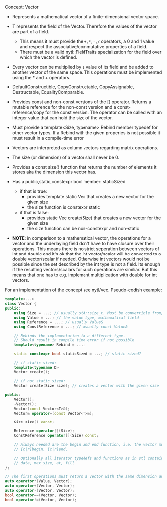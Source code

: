 Concept: Vector<T>
- Represents a mathematical vector of a finite-dimensional vector space.
- T represents the field of the Vector. Therefore the values of the vector are part of a field.
	- This means it must provide the `+,*,-,/` operators, a
	  0 and 1 value and respect the associative/commutative properties of a field.
	- There must be a valid nytl::FieldTraits specialization for the field over which
	  the vector is defined.
- Every vector can be multiplied by a value of its field and be added to another vector
  of the same space. This operations must be implemented using the * and + operators.
- DefaultConstructible, CopyConstructable, CopyAssignable, Destructable, EqualityComparable.
- Provides const and non-const versions of the [] operator. Returns a mutable reference
  for the non-const version and a const-reference/copy for the const version.
  The operator can be called with an integer value that can hold the size of the vector.
- Must provide a template<Size, typename> Rebind member typedef for other vector types.
  If a Rebind with the given properies is not possible it must result in a compile-time error.
- Vectors are interpreted as column vectors regarding matrix operations.
- The size (or dimension) of a vector shall never be 0.
- Provides a const size() function that returns the number of elements it stores aka
  the dimension this vector has.

- Has a public,static,constexpr bool member: staticSized
	- if that is true:
		- provides template<Size S> static Vec that creates a new vector for the given size
		- the size function is constexpr static
	- if that is false:
		- provides static Vec create(Size) that creates a new vector for the given size
		- the size function can be non-constexpr and non-static


- __NOTE__: in comparison to a mathematical vector, the operations for a vector and
  the underlaying field don't have to have closure over their operations. This means
  there is no strict seperation between vectors of int and double and it's ok
  that the int vector/scalar will be converted to a double vector/scalar if needed.
  Otherwise int vectors would not be possible since the set described by the int
  type is not a field. Its enough if the resulting vectors/scalars for such operations are
  similiar. But this means that one has to e.g. implement multiplication with double for
  int vectors.


For an implementation of the concept see nytl/vec.
Pseudo-codish example:

```cpp
template<...>
class Vector {
public:
	using Size = ...; // usually std::size_t. Must be convertible from/to int.
	using Value = ...; // the value type, mathematical field
	using Reference = ...; // usually Value&
	using ConstReference = ...; // usually const Value&

	// Rebinds the implementation to a different type.
	// Should result in compile time error if not possible
	template<typename> Rebind = ...;

	static constexpr bool staticSized = ...; // static sized?

	// if static sized:
	template<typename D>
	Vector create();

	// if not static sized:
	Vector create(Size size); // creates a vector with the given size

public:
	Vector();
	~Vector();
	Vector(const Vector<T>&);
	Vector& operator=(const Vector<T>&);

	Size size() const;

	Reference operator[](Size);
	ConstReference operator[](Size) const;

	// Always needed are the begin and end function, i.e. the vector must be iteratable
	// [c|r]begin, [c|r]end,

	// Optionally all iterator typedefs and functions as in stl containers
	// data, max_size, at, fill
};

// The first operations must return a vector with the same dimension and over a similiar field.
auto operator*(Value, Vector);
auto operator+(Vector, Vector);
auto operator-(Vector, Vector);
bool operator==(Vector, Vector);
bool operator!=(Vector, Vector);
```
